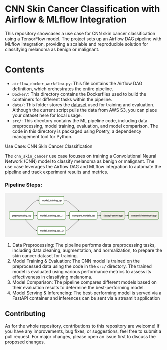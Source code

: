 # CNN Skin Cancer Classification with Airflow & MLflow Integration

This repository showcases a use case for CNN skin cancer classification using a TensorFlow model. The project sets up an Airflow DAG pipeline with MLflow integration, providing a scalable and reproducible solution for classifying melanoma as benign or malignant.

# Contents

* `airflow_docker_workflow.py`: This file contains the Airflow DAG definition, which orchestrates the entire pipeline.
* `Docker/`: This directory contains the Dockerfiles used to build the containers for different tasks within the pipeline.
* `data/`: This folder stores the [dataset](https://www.kaggle.com/code/fanconic/cnn-for-skin-cancer-detection
) used for training and evaluation. Although the current script pulls the data from AWS S3, you can place your dataset here for local usage.
* `src/`: This directory contains the ML pipeline code, including data preprocessing, model training, evaluation, and model comparison. The code in this directory is packaged using Poetry, a dependency management tool for Python.

Use Case: CNN Skin Cancer Classification

The `cnn_skin_cancer` use case focuses on training a Convolutional Neural Network (CNN) model to classify melanoma as benign or malignant. The use case leverages the Airflow DAG and MLflow integration to automate the pipeline and track experiment results and metrics.

### Pipeline Steps:

![](images/use-case-pipeline-graph.png)

1. Data Preprocessing: The pipeline performs data preprocessing tasks, including data cleaning, augmentation, and normalization, to prepare the skin cancer dataset for training.
2. Model Training & Evaluation: The CNN model is trained on the preprocessed data using the code in the `src/` directory. The trained model is evaluated using various performance metrics to assess its effectiveness in classifying melanoma.
3. Model Comparison: The pipeline compares different models based on their evaluation results to determine the best-performing model.
4. Model Serving & Inferencing: The best-performing model is served via a FastAPI container and inferences can be sent via a streamlit application

## Contributing

As for the whole repository, contributions to this repository are welcome! If you have any improvements, bug fixes, or suggestions, feel free to submit a pull request. For major changes, please open an issue first to discuss the proposed changes.
